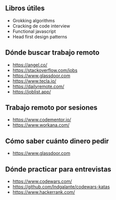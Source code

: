 ## Libros útiles
* Grokking algorithms
* Cracking de code interview
* Functional javascript
* Head first design patterns

## Dónde buscar trabajo remoto
* https://angel.co/
* https://stackoverflow.com/jobs
* https://www.glassdoor.com
* https://www.tecla.io/
* https://dailyremote.com/
* https://joblist.app/

## Trabajo remoto por sesiones
* https://www.codementor.io/
* https://www.workana.com/

## Cómo saber cuánto dinero pedir
* https://www.glassdoor.com

## Dónde practicar para entrevistas
* https://www.codewars.com/
* https://github.com/lndgalante/codewars-katas
* https://www.hackerrank.com/

